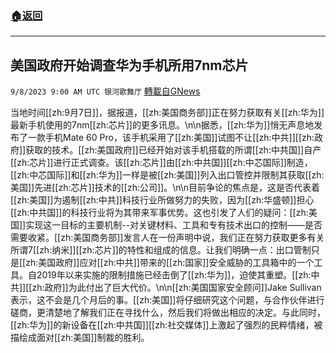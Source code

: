###  [:house:返回](README.md)
---


## 美国政府开始调查华为手机所用7nm芯片
`9/8/2023 9:00 AM UTC 银河歌舞厅` [轉載自GNews](https://gnews.org/articles/1662323)

当地时间[[zh:9月7日]]，据报道，[[zh:美国商务部]]正在努力获取有关[[zh:华为]]最新手机使用的7nm[[zh:芯片]]的更多讯息。\n\n据悉，[[zh:华为]]悄无声息地发布了一款手机Mate 60 Pro，该手机采用了[[zh:美国]]试图不让[[zh:中共]][[zh:政府]]获取的技术。[[zh:美国政府]]已经开始对该手机搭载的所谓[[zh:中共国]]自产[[zh:芯片]]进行正式调查。该[[zh:芯片]]由[[zh:中共国]][[zh:中芯国际]]制造，[[zh:中芯国际]]和[[zh:华为]]一样是被[[zh:美国]]列入出口管控并限制其获取[[zh:美国]]先进[[zh:芯片]]技术的[[zh:公司]]。\n\n目前争论的焦点是，这是否代表着[[zh:美国]]为遏制[[zh:中共]]科技行业所做努力的失败，因为[[zh:华盛顿]]担心[[zh:中共国]]的科技行业将为其带来军事优势。这也引发了人们的疑问：[[zh:美国]]实现这一目标的主要机制--对关键材料、工具和专有技术出口的控制——是否需要收紧。[[zh:美国商务部]]发言人在一份声明中说，我们正在努力获取更多有关所谓7[[zh:纳米]][[zh:芯片]]的特性和组成的信息。让我们明确一点：出口管制只是[[zh:美国政府]]应对[[zh:中共]]带来的[[zh:国家]]安全威胁的工具箱中的一个工具。自2019年以来实施的限制措施已经击倒了[[zh:华为]]，迫使其重塑。[[zh:中共]][[zh:政府]]为此付出了巨大代价。\n\n[[zh:美国国家安全顾问]]Jake Sullivan表示，这不会是几个月后的事。[[zh:美国]]将仔细研究这个问题，与合作伙伴进行磋商，更清楚地了解我们正在寻找什么，然后我们将做出相应的决定。与此同时，[[zh:华为]]的新设备在[[zh:中共国]][[zh:社交媒体]]上激起了强烈的民粹情绪，被描绘成面对[[zh:美国]]制裁的胜利。
